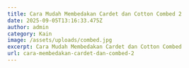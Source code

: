 ```yaml
---
title: Cara Mudah Membedakan Cardet dan Cotton Combed 2
date: 2025-09-05T13:16:33.475Z
author: admin
category: Kain
image: /assets/uploads/combed.jpg
excerpt: Cara Mudah Membedakan Cardet dan Cotton Combed
url: cara-membedakan-cardet-dan-combed-2
---
```

